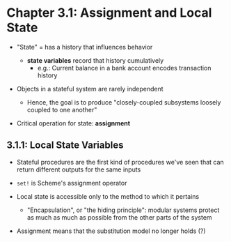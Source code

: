 # Chapter 3.1: Assignment and Local State

- "State" = has a history that influences behavior 
    - **state variables** record that history cumulatively
        - e.g.: Current balance in a bank account encodes transaction history

- Objects in a stateful system are rarely independent
    - Hence, the goal is to produce "closely-coupled subsystems loosely coupled
      to one another"

- Critical operation for state: **assignment**

## 3.1.1: Local State Variables

- Stateful procedures are the first kind of procedures we've seen that can
  return different outputs for the same inputs

- `set!` is Scheme's assignment operator

- Local state is accessible only to the method to which it pertains
    - "Encapsulation", or "the hiding principle": modular systems protect as
      much as much as possible from the other parts of the system

- Assignment means that the substitution model no longer holds (?)

 
